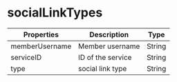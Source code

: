 # socialLinkTypes

| Properties     | Description       | Type   |
| -------------- | ----------------- | ------ |
| memberUsername | Member username   | String |
| serviceID      | ID of the service | String |
| type           | social link type  | String |
